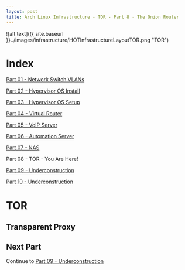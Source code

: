 ```yaml
---
layout: post
title: Arch Linux Infrastructure - TOR - Part 8 - The Onion Router
---
```


![alt text]({{ site.baseurl }}../images/infrastructure/HOTInfrastructureLayoutTOR.png "TOR")

# Index #

[Part 01 - Network Switch VLANs](../Infrastructure-Part-1)

[Part 02 - Hypervisor OS Install](../Infrastructure-Part-2)

[Part 03 - Hypervisor OS Setup](../Infrastructure-Part-3)

[Part 04 - Virtual Router](../Infrastructure-Part-4)

[Part 05 - VoIP Server](../Infrastructure-Part-5)

[Part 06 - Automation Server](../Infrastructure-Part-6)

[Part 07 - NAS](../Infrastructure-Part-7)

Part 08 - TOR - You Are Here!

[Part 09 - Underconstruction](../Infrastructure-Part-9)

[Part 10 - Underconstruction](../Infrastructure-Part-10)

# TOR #

## Transparent Proxy ##

## Next Part ##

Continue to [Part 09 - Underconstruction](../Infrastructure-Part-9)
